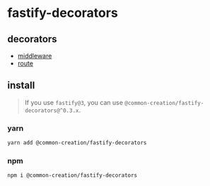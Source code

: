 # fastify-decorators

## decorators

- [middleware](./src/middleware/)
- [route](./src/route/)

## install

> If you use `fastify@3`, you can use `@common-creation/fastify-decorators@^0.3.x`.

### yarn

```sh
yarn add @common-creation/fastify-decorators
```

### npm 

```sh
npm i @common-creation/fastify-decorators
```
